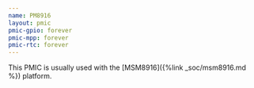 ```yaml
---
name: PM8916
layout: pmic
pmic-gpio: forever
pmic-mpp: forever
pmic-rtc: forever
---
```

This PMIC is usually used with the [MSM8916]({%link _soc/msm8916.md %}) platform.
